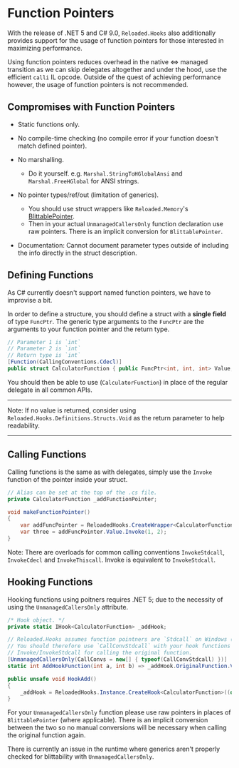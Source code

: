 # Function Pointers

With the release of .NET 5 and C# 9.0, `Reloaded.Hooks` also additionally provides support for the usage of function pointers for those interested in maximizing performance. 

Using function pointers reduces overhead in the native <=> managed transition as we can skip delegates altogether and under the hood, use the efficient `calli` IL opcode. Outside of the quest of achieving performance however, the usage of function pointers is not recommended.

## Compromises with Function Pointers

- Static functions only.
- No compile-time checking (no compile error if your function doesn't match defined pointer).
- No marshalling.
    - Do it yourself. e.g. `Marshal.StringToHGlobalAnsi` and `Marshal.FreeHGlobal` for ANSI strings.
  
- No pointer types/ref/out (limitation of generics). 
    - You should use struct wrappers like `Reloaded.Memory`'s [BlittablePointer](https://github.com/Reloaded-Project/Reloaded.Memory/blob/master/Source/Reloaded.Memory/Pointers/BlittablePointer.cs).
    - Then in your actual `UnmanagedCallersOnly` function declaration use raw pointers. There is an implicit conversion for `BlittablePointer`.
  
- Documentation: Cannot document parameter types outside of including the info directly in the struct description.

## Defining Functions

As C# currently doesn't support named function pointers, we have to improvise a bit.

In order to define a structure, you should define a struct with a **single field** of type `FuncPtr`. The generic type arguments to the `FuncPtr` are the arguments to your function pointer and the return type.

```csharp
// Parameter 1 is `int`
// Parameter 2 is `int`
// Return type is `int`
[Function(CallingConventions.Cdecl)]
public struct CalculatorFunction { public FuncPtr<int, int, int> Value; }
```

You should then be able to use (`CalculatorFunction`) in place of the regular delegate in all common APIs.

------
Note: If no value is returned, consider using `Reloaded.Hooks.Definitions.Structs.Void` as the return parameter to help readability.

------

## Calling Functions

Calling functions is the same as with delegates, simply use the `Invoke` function of the pointer inside your struct.

```csharp
// Alias can be set at the top of the .cs file.
private CalculatorFunction _addFunctionPointer;

void makeFunctionPointer() 
{
    var addFuncPointer = ReloadedHooks.CreateWrapper<CalculatorFunction>((long)_nativeCalculator.Add, out var _);
    var three = addFuncPointer.Value.Invoke(1, 2); 
}
```

Note: There are overloads for common calling conventions `InvokeStdcall`, `InvokeCdecl` and `InvokeThiscall`. Invoke is equivalent to `InvokeStdcall`.

## Hooking Functions

Hooking functions using poitners requires .NET 5; due to the necessity of using the `UnmanagedCallersOnly` attribute.

```csharp
/* Hook object. */
private static IHook<CalculatorFunction> _addHook;

// Reloaded.Hooks assumes function pointners are `Stdcall` on Windows (.NET default).
// You should therefore use `CallConvStdcall` with your hook functions and use 
// Invoke/InvokeStdcall for calling the original function.
[UnmanagedCallersOnly(CallConvs = new[] { typeof(CallConvStdcall) })]
static int AddHookFunction(int a, int b) => _addHook.OriginalFunction.Value.Invoke(a, b) + 1;

public unsafe void HookAdd()
{
    _addHook = ReloadedHooks.Instance.CreateHook<CalculatorFunction>((delegate*unmanaged[Stdcall]<int, int, int>)&AddHookFunction, (long)_nativeCalculator.Add).Activate();
}
```

For your `UnmanagedCallersOnly` function please use raw pointers in places of `BlittablePointer` (where applicable). There is an implicit conversion between the two so no manual conversions will be necessary when calling the original function again. 

There is currently an issue in the runtime where generics aren't properly checked for blittability with `UnmanagedCallersOnly`.